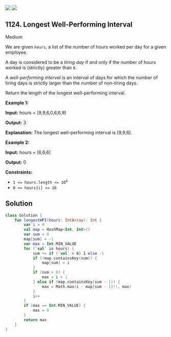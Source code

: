 [![](https://img.shields.io/github/stars/javadev/LeetCode-in-Kotlin?label=Stars&style=flat-square)](https://github.com/javadev/LeetCode-in-Kotlin)
[![](https://img.shields.io/github/forks/javadev/LeetCode-in-Kotlin?label=Fork%20me%20on%20GitHub%20&style=flat-square)](https://github.com/javadev/LeetCode-in-Kotlin/fork)

## 1124\. Longest Well-Performing Interval

Medium

We are given `hours`, a list of the number of hours worked per day for a given employee.

A day is considered to be a _tiring day_ if and only if the number of hours worked is (strictly) greater than `8`.

A _well-performing interval_ is an interval of days for which the number of tiring days is strictly larger than the number of non-tiring days.

Return the length of the longest well-performing interval.

**Example 1:**

**Input:** hours = [9,9,6,0,6,6,9]

**Output:** 3

**Explanation:** The longest well-performing interval is [9,9,6].

**Example 2:**

**Input:** hours = [6,6,6]

**Output:** 0

**Constraints:**

*   <code>1 <= hours.length <= 10<sup>4</sup></code>
*   `0 <= hours[i] <= 16`

## Solution

```kotlin
class Solution {
    fun longestWPI(hours: IntArray): Int {
        var i = 0
        val map = HashMap<Int, Int>()
        var sum = 0
        map[sum] = -1
        var max = Int.MIN_VALUE
        for (`val` in hours) {
            sum += if (`val` > 8) 1 else -1
            if (!map.containsKey(sum)) {
                map[sum] = i
            }
            if (sum > 0) {
                max = i + 1
            } else if (map.containsKey(sum - 1)) {
                max = Math.max(i - map[sum - 1]!!, max)
            }
            i++
        }
        if (max == Int.MIN_VALUE) {
            max = 0
        }
        return max
    }
}
```